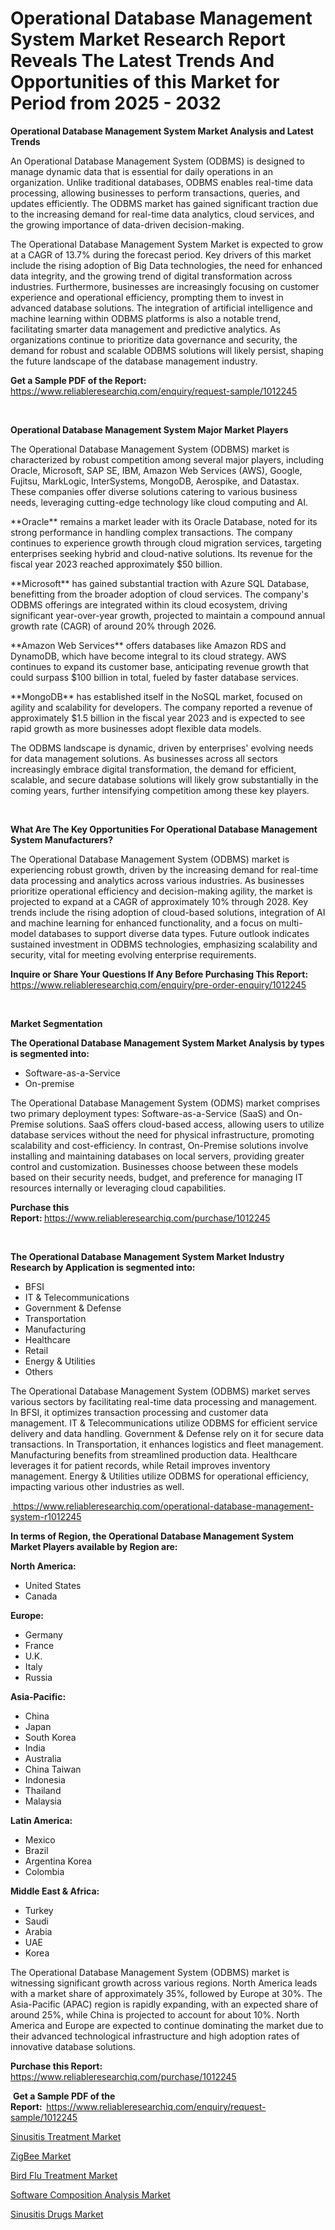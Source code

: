 <p><h1>Operational Database Management System Market Research Report Reveals The Latest Trends And Opportunities of this Market for Period from 2025 - 2032</h1></p><p><strong>Operational Database Management System Market Analysis and Latest Trends</strong></p>
<p><p>An Operational Database Management System (ODBMS) is designed to manage dynamic data that is essential for daily operations in an organization. Unlike traditional databases, ODBMS enables real-time data processing, allowing businesses to perform transactions, queries, and updates efficiently. The ODBMS market has gained significant traction due to the increasing demand for real-time data analytics, cloud services, and the growing importance of data-driven decision-making.</p><p>The Operational Database Management System Market is expected to grow at a CAGR of 13.7% during the forecast period. Key drivers of this market include the rising adoption of Big Data technologies, the need for enhanced data integrity, and the growing trend of digital transformation across industries. Furthermore, businesses are increasingly focusing on customer experience and operational efficiency, prompting them to invest in advanced database solutions. The integration of artificial intelligence and machine learning within ODBMS platforms is also a notable trend, facilitating smarter data management and predictive analytics. As organizations continue to prioritize data governance and security, the demand for robust and scalable ODBMS solutions will likely persist, shaping the future landscape of the database management industry.</p></p>
<p><strong>Get a Sample PDF of the Report:&nbsp;</strong> <a href="https://www.reliableresearchiq.com/enquiry/request-sample/1012245?utm_campaign=973&utm_medium=2&utm_source=Github&utm_content=ia&utm_term=05032025&utm_id=operational-database-management-system">https://www.reliableresearchiq.com/enquiry/request-sample/1012245</a></p>
<p>&nbsp;</p>
<p><strong>Operational Database Management System Major Market Players</strong></p>
<p><p>The Operational Database Management System (ODBMS) market is characterized by robust competition among several major players, including Oracle, Microsoft, SAP SE, IBM, Amazon Web Services (AWS), Google, Fujitsu, MarkLogic, InterSystems, MongoDB, Aerospike, and Datastax. These companies offer diverse solutions catering to various business needs, leveraging cutting-edge technology like cloud computing and AI.</p><p>**Oracle** remains a market leader with its Oracle Database, noted for its strong performance in handling complex transactions. The company continues to experience growth through cloud migration services, targeting enterprises seeking hybrid and cloud-native solutions. Its revenue for the fiscal year 2023 reached approximately $50 billion.</p><p>**Microsoft** has gained substantial traction with Azure SQL Database, benefitting from the broader adoption of cloud services. The company's ODBMS offerings are integrated within its cloud ecosystem, driving significant year-over-year growth, projected to maintain a compound annual growth rate (CAGR) of around 20% through 2026.</p><p>**Amazon Web Services** offers databases like Amazon RDS and DynamoDB, which have become integral to its cloud strategy. AWS continues to expand its customer base, anticipating revenue growth that could surpass $100 billion in total, fueled by faster database services.</p><p>**MongoDB** has established itself in the NoSQL market, focused on agility and scalability for developers. The company reported a revenue of approximately $1.5 billion in the fiscal year 2023 and is expected to see rapid growth as more businesses adopt flexible data models.</p><p>The ODBMS landscape is dynamic, driven by enterprises' evolving needs for data management solutions. As businesses across all sectors increasingly embrace digital transformation, the demand for efficient, scalable, and secure database solutions will likely grow substantially in the coming years, further intensifying competition among these key players.</p></p>
<p>&nbsp;</p>
<p><strong>What Are The Key Opportunities For Operational Database Management System Manufacturers?</strong></p>
<p><p>The Operational Database Management System (ODBMS) market is experiencing robust growth, driven by the increasing demand for real-time data processing and analytics across various industries. As businesses prioritize operational efficiency and decision-making agility, the market is projected to expand at a CAGR of approximately 10% through 2028. Key trends include the rising adoption of cloud-based solutions, integration of AI and machine learning for enhanced functionality, and a focus on multi-model databases to support diverse data types. Future outlook indicates sustained investment in ODBMS technologies, emphasizing scalability and security, vital for meeting evolving enterprise requirements.</p></p>
<p><strong>Inquire or Share Your Questions If Any Before Purchasing This Report:</strong> <a href="https://www.reliableresearchiq.com/enquiry/pre-order-enquiry/1012245?utm_campaign=973&utm_medium=2&utm_source=Github&utm_content=ia&utm_term=05032025&utm_id=operational-database-management-system">https://www.reliableresearchiq.com/enquiry/pre-order-enquiry/1012245</a></p>
<p>&nbsp;</p>
<p><strong>Market Segmentation</strong></p>
<p><strong>The Operational Database Management System Market Analysis by types is segmented into:</strong></p>
<p><ul><li>Software-as-a-Service</li><li>On-premise</li></ul></p>
<p><p>The Operational Database Management System (ODMS) market comprises two primary deployment types: Software-as-a-Service (SaaS) and On-Premise solutions. SaaS offers cloud-based access, allowing users to utilize database services without the need for physical infrastructure, promoting scalability and cost-efficiency. In contrast, On-Premise solutions involve installing and maintaining databases on local servers, providing greater control and customization. Businesses choose between these models based on their security needs, budget, and preference for managing IT resources internally or leveraging cloud capabilities.</p></p>
<p><strong>Purchase this Report:&nbsp;</strong><a href="https://www.reliableresearchiq.com/purchase/1012245?utm_campaign=973&utm_medium=2&utm_source=Github&utm_content=ia&utm_term=05032025&utm_id=operational-database-management-system">https://www.reliableresearchiq.com/purchase/1012245</a></p>
<p>&nbsp;</p>
<p><strong>The Operational Database Management System Market Industry Research by Application is segmented into:</strong></p>
<p><ul><li>BFSI</li><li>IT & Telecommunications</li><li>Government & Defense</li><li>Transportation</li><li>Manufacturing</li><li>Healthcare</li><li>Retail</li><li>Energy & Utilities</li><li>Others</li></ul></p>
<p><p>The Operational Database Management System (ODBMS) market serves various sectors by facilitating real-time data processing and management. In BFSI, it optimizes transaction processing and customer data management. IT & Telecommunications utilize ODBMS for efficient service delivery and data handling. Government & Defense rely on it for secure data transactions. In Transportation, it enhances logistics and fleet management. Manufacturing benefits from streamlined production data. Healthcare leverages it for patient records, while Retail improves inventory management. Energy & Utilities utilize ODBMS for operational efficiency, impacting various other industries as well.</p></p>
<p><a href="https://www.reliableresearchiq.com/operational-database-management-system-r1012245?utm_campaign=973&utm_medium=2&utm_source=Github&utm_content=ia&utm_term=05032025&utm_id=operational-database-management-system">&nbsp;https://www.reliableresearchiq.com/operational-database-management-system-r1012245</a></p>
<p><strong>In terms of Region, the Operational Database Management System Market Players available by Region are:</strong></p>
<p>
    <p> <strong> North America: </strong>
        <ul>
            <li>United States</li>
            <li>Canada</li>
        </ul>
        </p> 
    <p> <strong> Europe: </strong>
        <ul>
            <li>Germany</li>
            <li>France</li>
            <li>U.K.</li>
            <li>Italy</li>
            <li>Russia</li>
        </ul>
        </p> 
    <p> <strong> Asia-Pacific: </strong>
        <ul>
            <li>China</li>
            <li>Japan</li>
            <li>South Korea</li>
            <li>India</li>
            <li>Australia</li>
            <li>China Taiwan</li>
            <li>Indonesia</li>
            <li>Thailand</li>
            <li>Malaysia</li>
        </ul>
        </p> 
    <p> <strong> Latin America: </strong>
        <ul>
            <li>Mexico</li>
            <li>Brazil</li>
            <li>Argentina Korea</li>
            <li>Colombia</li>
        </ul>
        </p> 
    <p> <strong> Middle East & Africa: </strong>
        <ul>
            <li>Turkey</li>
            <li>Saudi</li>
            <li>Arabia</li>
            <li>UAE</li>
            <li>Korea</li>
        </ul>
    </p>
    </p>
<p><p>The Operational Database Management System (ODBMS) market is witnessing significant growth across various regions. North America leads with a market share of approximately 35%, followed by Europe at 30%. The Asia-Pacific (APAC) region is rapidly expanding, with an expected share of around 25%, while China is projected to account for about 10%. North America and Europe are expected to continue dominating the market due to their advanced technological infrastructure and high adoption rates of innovative database solutions.</p></p>
<p><strong>Purchase this Report: </strong><a href="https://www.reliableresearchiq.com/purchase/1012245?utm_campaign=973&utm_medium=2&utm_source=Github&utm_content=ia&utm_term=05032025&utm_id=operational-database-management-system">https://www.reliableresearchiq.com/purchase/1012245</a></p>
<p>&nbsp;<strong>Get a Sample PDF of the Report:&nbsp;&nbsp;</strong><a href="https://www.reliableresearchiq.com/enquiry/request-sample/1012245?utm_campaign=973&utm_medium=2&utm_source=Github&utm_content=ia&utm_term=05032025&utm_id=operational-database-management-system">https://www.reliableresearchiq.com/enquiry/request-sample/1012245</a></p>
<p><strong></strong></p>
<p><p><a href="https://github.com/stohllaackdw/Market-Research-Report-List-1/blob/main/sinusitis-treatment-market.md?utm_campaign=973&utm_medium=2&utm_source=Github&utm_content=ia&utm_term=05032025&utm_id=operational-database-management-system">Sinusitis Treatment Market</a></p><p><a href="https://github.com/motanafraxer/Market-Research-Report-List-1/blob/main/zigbee-market.md?utm_campaign=973&utm_medium=2&utm_source=Github&utm_content=ia&utm_term=05032025&utm_id=operational-database-management-system">ZigBee Market</a></p><p><a href="https://github.com/fabinbuddygc/Market-Research-Report-List-1/blob/main/bird-flu-treatment-market.md?utm_campaign=973&utm_medium=2&utm_source=Github&utm_content=ia&utm_term=05032025&utm_id=operational-database-management-system">Bird Flu Treatment Market</a></p><p><a href="https://github.com/noppbebawy/Market-Research-Report-List-1/blob/main/software-composition-analysis-market.md?utm_campaign=973&utm_medium=2&utm_source=Github&utm_content=ia&utm_term=05032025&utm_id=operational-database-management-system">Software Composition Analysis Market</a></p><p><a href="https://github.com/bramsklizas/Market-Research-Report-List-1/blob/main/sinusitis-drugs-market.md?utm_campaign=973&utm_medium=2&utm_source=Github&utm_content=ia&utm_term=05032025&utm_id=operational-database-management-system">Sinusitis Drugs Market</a></p></p>